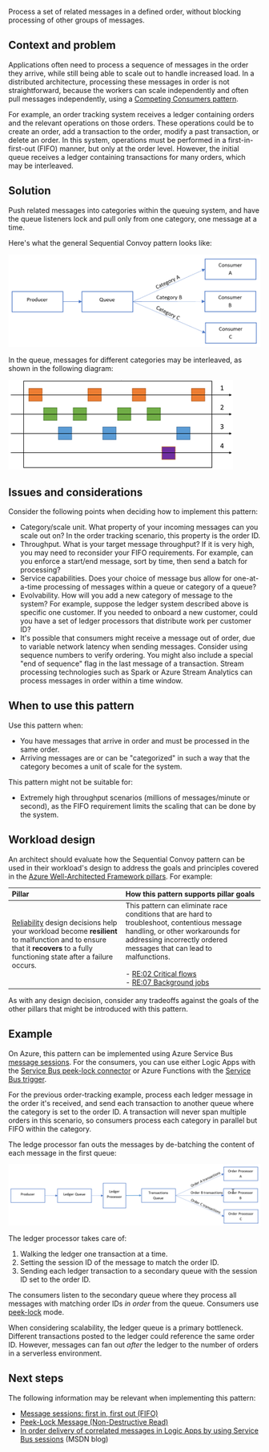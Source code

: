 Process a set of related messages in a defined order, without blocking processing of other groups of messages.

## Context and problem

Applications often need to process a sequence of messages in the order they arrive, while still being able to scale out to handle increased load. In a distributed architecture, processing these messages in order is not straightforward, because the workers can scale independently and often pull messages independently, using a [Competing Consumers pattern](./competing-consumers.yml).

For example, an order tracking system receives a ledger containing orders and the relevant operations on those orders. These operations could be to create an order, add a transaction to the order, modify a past transaction, or delete an order. In this system, operations must be performed in a first-in-first-out (FIFO) manner, but only at the order level. However, the initial queue receives a ledger containing transactions for many orders, which may be interleaved.

## Solution

Push related messages into categories within the queuing system, and have the queue listeners lock and pull only from one category, one message at a time.

Here's what the general Sequential Convoy pattern looks like:

![Diagram of Sequential Convoy pattern](_images/sequential-convoy-overall.png)

In the queue, messages for different categories may be interleaved, as shown in the following diagram:

![Diagram showing interleaved messages](_images/sequential-convoy-queuemessages.png)

## Issues and considerations

Consider the following points when deciding how to implement this pattern:

- Category/scale unit. What property of your incoming messages can you scale out on? In the order tracking scenario, this property is the order ID.
- Throughput. What is your target message throughput? If it is very high, you may need to reconsider your FIFO requirements. For example, can you enforce a start/end message, sort by time, then send a batch for processing?
- Service capabilities. Does your choice of message bus allow for one-at-a-time processing of messages within a queue or category of a queue?
- Evolvability. How will you add a new category of message to the system? For example, suppose the ledger system described above is specific one customer. If you needed to onboard a new customer, could you have a set of ledger processors that distribute work per customer ID?
- It's possible that consumers might receive a message out of order, due to variable network latency when sending messages. Consider using sequence numbers to verify ordering. You might also include a special "end of sequence" flag in the last message of a transaction. Stream processing technologies such as Spark or Azure Stream Analytics can process messages in order within a time window.

## When to use this pattern

Use this pattern when:

- You have messages that arrive in order and must be processed in the same order.
- Arriving messages are or can be "categorized" in such a way that the category becomes a unit of scale for the system.

This pattern might not be suitable for:

- Extremely high throughput scenarios (millions of messages/minute or second), as the FIFO requirement limits the scaling that can be done by the system.

## Workload design

An architect should evaluate how the Sequential Convoy pattern can be used in their workload's design to address the goals and principles covered in the [Azure Well-Architected Framework pillars](/azure/well-architected/pillars). For example:

| Pillar | How this pattern supports pillar goals |
| :----- | :------------------------------------- |
| [Reliability](/azure/well-architected/reliability/checklist) design decisions help your workload become **resilient** to malfunction and to ensure that it **recovers** to a fully functioning state after a failure occurs. | This pattern can eliminate race conditions that are hard to troubleshoot, contentious message handling, or other workarounds for addressing incorrectly ordered messages that can lead to malfunctions.<br/><br/> - [RE:02 Critical flows](/azure/well-architected/reliability/identify-flows)<br/> - [RE:07 Background jobs](/azure/well-architected/reliability/background-jobs) |

As with any design decision, consider any tradeoffs against the goals of the other pillars that might be introduced with this pattern.

## Example

On Azure, this pattern can be implemented using Azure Service Bus [message sessions](/azure/service-bus-messaging/message-sessions). For the consumers, you can use either Logic Apps with the [Service Bus peek-lock connector](/azure/connectors/connectors-create-api-servicebus) or Azure Functions with the [Service Bus trigger](/azure/azure-functions/functions-bindings-service-bus).

For the previous order-tracking example, process each ledger message in the order it's received, and send each transaction to another queue where the category is set to the order ID. A transaction will never span multiple orders in this scenario, so consumers process each category in parallel but FIFO within the category.

The ledge processor fan outs the messages by de-batching the content of each message in the first queue:

![Diagram showing Sequential Convoy pattern with a ledger queue](_images/sequential-convoy-examplearch.png)

The ledger processor takes care of:

1. Walking the ledger one transaction at a time.
2. Setting the session ID of the message to match the order ID.
3. Sending each ledger transaction to a secondary queue with the session ID set to the order ID.

The consumers listen to the secondary queue where they process all messages with matching order IDs *in order* from the queue. Consumers use [peek-lock](/azure/service-bus-messaging/message-transfers-locks-settlement#peeklock) mode.

When considering scalability, the ledger queue is a primary bottleneck. Different transactions posted to the ledger could reference the same order ID. However, messages can fan out *after* the ledger to the number of orders in a serverless environment.

## Next steps

The following information may be relevant when implementing this pattern:

- [Message sessions: first in, first out (FIFO)](/azure/service-bus-messaging/message-sessions)
- [Peek-Lock Message (Non-Destructive Read)](/rest/api/servicebus/peek-lock-message-non-destructive-read)
- [In order delivery of correlated messages in Logic Apps by using Service Bus sessions](/archive/blogs/logicapps/in-order-delivery-of-correlated-messages-in-logic-apps-by-using-service-bus-sessions) (MSDN blog)
